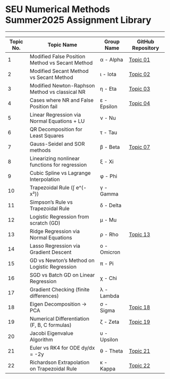 # SEU Numerical Methods Summer2025 Assignment Library
-------------------------------------------------


| Topic No. | Topic Name | Group Name | GitHub Repository |
|-----------|------------|-----------|-------------------|
| 1 | Modified False Position Method vs Secant Method | α - Alpha | [Topic 01](https://github.com/ASHFIQUL005/Team-Alpha_Numerical_Assignment)|
| 2 | Modified Secant Method vs Secant Method | ι - Iota | [Topic 02](https://github.com/rafizakhatun121/-the-Modified-Secant-Method-cse261.4-) |
| 3 | Modified Newton-Raphson Method vs classical NR | η - Eta | [Topic 03](https://github.com/Taslim-392/Newton--Raphson)|
| 4 | Cases where NR and False Position fail | ε - Epsilon | [Topic 04](https://github.com/Md-HridoyNur/Epsilon-RootFailureFinding-Assignment) |
| 5 | Linear Regression via Normal Equations + LU | ν - Nu | |
| 6 | QR Decomposition for Least Squares | τ	- Tau | |
| 7 | Gauss-Seidel and SOR methods | β - Beta | [Topic 07](https://github.com/H-A-Prohor/Numerical-Assignment-7)|
| 8 | Linearizing nonlinear functions for regression | ξ - Xi | |
| 9 | Cubic Spline vs Lagrange Interpolation | φ	- Phi | |
| 10 | Trapezoidal Rule (∫ e^(-x²)) | γ - Gamma | |
| 11 | Simpson’s Rule vs Trapezoidal Rule | δ - Delta | |
| 12 | Logistic Regression from scratch (GD) | μ - Mu | |
| 13 | Ridge Regression via Normal Equations | ρ	- Rho | [Topic 13](https://github.com/Charm77/Ridge_Regression) |
| 14 | Lasso Regression via Gradient Descent | ο	- Omicron | |
| 15 | GD vs Newton’s Method on Logistic Regression | π	- Pi | |
| 16 | SGD vs Batch GD on Linear Regression | χ	- Chi | |
| 17 | Gradient Checking (finite differences) | λ - Lambda | |
| 18 | Eigen Decomposition → PCA | σ	- Sigma | [Topic 18](https://github.com/nazmul-dev-coder/University-Project) |
| 19 | Numerical Differentiation (F, B, C formulas) | ζ - Zeta | [Topic 19](https://github.com/Nahid-01/zeta) |
| 20 | Jacobi Eigenvalue Algorithm | υ	- Upsilon | |
| 21 | Euler vs RK4 for ODE dy/dx = -2y | θ - Theta | [Topic 21](https://github.com/mehedihasanovi222/-Numerical-Assignment) |
| 22 | Richardson Extrapolation on Trapezoidal Rule | κ - Kappa | [Topic 22](https://github.com/2022200000149-rantu/Richardson-Trapezoidal) |


